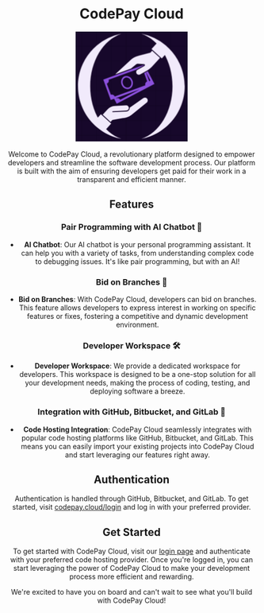 <div align="center">
<h1>CodePay Cloud</h1> 

![CodePay Cloud Logo](./codepay.png)

Welcome to CodePay Cloud, a revolutionary platform designed to empower developers and streamline the software development process. Our platform is built with the aim of ensuring developers get paid for their work in a transparent and efficient manner.

## Features

### Pair Programming with AI Chatbot 🤖

- **AI Chatbot**: Our AI chatbot is your personal programming assistant. It can help you with a variety of tasks, from understanding complex code to debugging issues. It's like pair programming, but with an AI!

### Bid on Branches 🌳

- **Bid on Branches**: With CodePay Cloud, developers can bid on branches. This feature allows developers to express interest in working on specific features or fixes, fostering a competitive and dynamic development environment.

### Developer Workspace 🛠️

- **Developer Workspace**: We provide a dedicated workspace for developers. This workspace is designed to be a one-stop solution for all your development needs, making the process of coding, testing, and deploying software a breeze.

### Integration with GitHub, Bitbucket, and GitLab 🔗

- **Code Hosting Integration**: CodePay Cloud seamlessly integrates with popular code hosting platforms like GitHub, Bitbucket, and GitLab. This means you can easily import your existing projects into CodePay Cloud and start leveraging our features right away.

## Authentication

Authentication is handled through GitHub, Bitbucket, and GitLab. To get started, visit [codepay.cloud/login](https://codepay.cloud/login) and log in with your preferred provider.

## Get Started

To get started with CodePay Cloud, visit our [login page](https://codepay.cloud/login) and authenticate with your preferred code hosting provider. Once you're logged in, you can start leveraging the power of CodePay Cloud to make your development process more efficient and rewarding.

We're excited to have you on board and can't wait to see what you'll build with CodePay Cloud!
</div>
